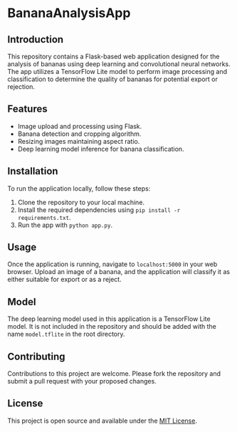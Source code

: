 # BananaAnalysisApp

## Introduction
This repository contains a Flask-based web application designed for the analysis of bananas using deep learning and convolutional neural networks. The app utilizes a TensorFlow Lite model to perform image processing and classification to determine the quality of bananas for potential export or rejection.

## Features
- Image upload and processing using Flask.
- Banana detection and cropping algorithm.
- Resizing images maintaining aspect ratio.
- Deep learning model inference for banana classification.

## Installation
To run the application locally, follow these steps:

1. Clone the repository to your local machine.
2. Install the required dependencies using `pip install -r requirements.txt`.
3. Run the app with `python app.py`.

## Usage
Once the application is running, navigate to `localhost:5000` in your web browser. Upload an image of a banana, and the application will classify it as either suitable for export or as a reject.

## Model
The deep learning model used in this application is a TensorFlow Lite model. It is not included in the repository and should be added with the name `model.tflite` in the root directory.

## Contributing
Contributions to this project are welcome. Please fork the repository and submit a pull request with your proposed changes.

## License
This project is open source and available under the [MIT License](LICENSE).
